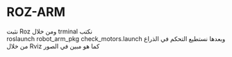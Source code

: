 # ROZ-ARM

نثبت  Roz  ومن خلال trminal   نكتب   
roslaunch robot_arm_pkg check_motors.launch
 وبعدها نستطيع  التحكم في الذراع   من خلال Rviz  كما هو مبين في الصور 
